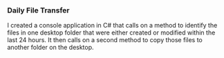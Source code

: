 ### Daily File Transfer

I created a console application in C# that calls on a method to identify the files in one desktop folder that were either created or modified within the last 24 hours. It then calls on a second method to copy those files to another folder on the desktop.
